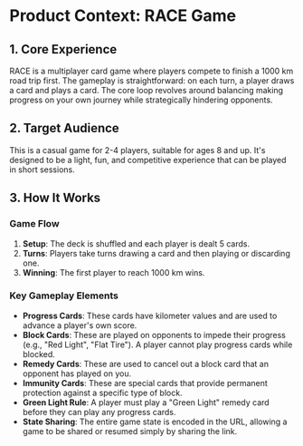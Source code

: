 # Product Context: RACE Game

## 1. Core Experience

RACE is a multiplayer card game where players compete to finish a 1000 km road trip first. The gameplay is straightforward: on each turn, a player draws a card and plays a card. The core loop revolves around balancing making progress on your own journey while strategically hindering opponents.

## 2. Target Audience

This is a casual game for 2-4 players, suitable for ages 8 and up. It's designed to be a light, fun, and competitive experience that can be played in short sessions.

## 3. How It Works

### Game Flow
1.  **Setup**: The deck is shuffled and each player is dealt 5 cards.
2.  **Turns**: Players take turns drawing a card and then playing or discarding one.
3.  **Winning**: The first player to reach 1000 km wins.

### Key Gameplay Elements
*   **Progress Cards**: These cards have kilometer values and are used to advance a player's own score.
*   **Block Cards**: These are played on opponents to impede their progress (e.g., "Red Light", "Flat Tire"). A player cannot play progress cards while blocked.
*   **Remedy Cards**: These are used to cancel out a block card that an opponent has played on you.
*   **Immunity Cards**: These are special cards that provide permanent protection against a specific type of block.
*   **Green Light Rule**: A player must play a "Green Light" remedy card before they can play any progress cards.
*   **State Sharing**: The entire game state is encoded in the URL, allowing a game to be shared or resumed simply by sharing the link. 